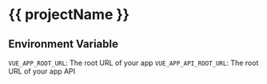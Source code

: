 # {{ projectName }}

## Environment Variable
`VUE_APP_ROOT_URL`: The root URL of your app
`VUE_APP_API_ROOT_URL`: The root URL of your app API 
